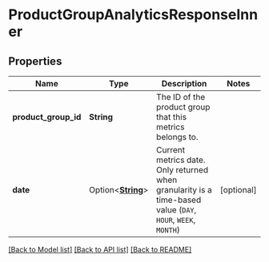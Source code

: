 # ProductGroupAnalyticsResponseInner

## Properties

Name | Type | Description | Notes
------------ | ------------- | ------------- | -------------
**product_group_id** | **String** | The ID of the product group that this metrics belongs to. | 
**date** | Option<[**String**](string.md)> | Current metrics date. Only returned when granularity is a time-based value (`DAY`, `HOUR`, `WEEK`, `MONTH`) | [optional]

[[Back to Model list]](../README.md#documentation-for-models) [[Back to API list]](../README.md#documentation-for-api-endpoints) [[Back to README]](../README.md)


